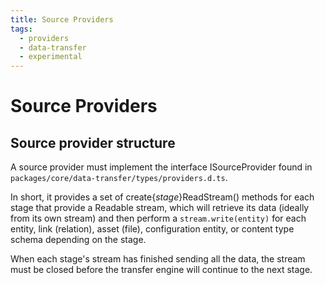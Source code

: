 ```yaml
---
title: Source Providers
tags:
  - providers
  - data-transfer
  - experimental
---
```


# Source Providers

## Source provider structure

A source provider must implement the interface ISourceProvider found in `packages/core/data-transfer/types/providers.d.ts`.

In short, it provides a set of create{_stage_}ReadStream() methods for each stage that provide a Readable stream, which will retrieve its data (ideally from its own stream) and then perform a `stream.write(entity)` for each entity, link (relation), asset (file), configuration entity, or content type schema depending on the stage.

When each stage's stream has finished sending all the data, the stream must be closed before the transfer engine will continue to the next stage.
